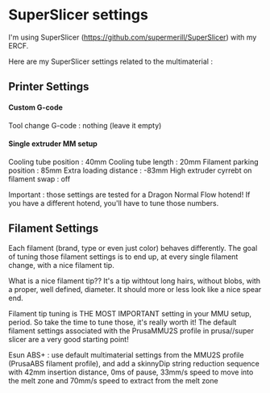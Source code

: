 # SuperSlicer settings

I'm using SuperSlicer (https://github.com/supermerill/SuperSlicer) with my ERCF.

Here are my SuperSlicer settings related to the multimaterial :

## Printer Settings
#### Custom G-code
Tool change G-code : nothing (leave it empty)

#### Single extruder MM setup
Cooling tube position : 40mm
Cooling tube length : 20mm
Filament parking position : 85mm
Extra loading distance : -83mm
High extruder cyrrebt on filament swap : off

Important : those settings are tested for a Dragon Normal Flow hotend! If you have a different hotend, you'll have to tune those numbers.

## Filament Settings

Each filament (brand, type or even just color) behaves differently. The goal of tuning those filament settings is to end up, at every single filament change, with a nice filament tip.

What is a nice filament tip?? It's a tip withtout long hairs, without blobs, with a proper, well defined, diameter. It should more or less look like a nice spear end.

Filament tip tuning is THE MOST IMPORTANT setting in your MMU setup, period. So take the time to tune those, it's really worth it!
The default filament settings associated with the PrusaMMU2S profile in prusa//super slicer are a very good starting point!

Esun ABS+ : use default multimaterial settings from the MMU2S profile (PrusaABS filament profile), and add a skinnyDip string reduction sequence with 42mm insertion distance, 0ms of pause, 33mm/s speed to move into the melt zone and 70mm/s speed to extract from the melt zone